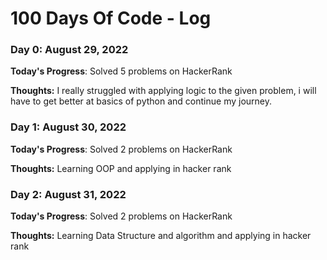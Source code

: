 # 100 Days Of Code - Log

### Day 0: August 29, 2022

**Today's Progress**: Solved 5 problems on HackerRank

**Thoughts:** I really struggled with applying logic to the given problem, i will have to get better at basics of python and continue my journey.

### Day 1: August 30, 2022

**Today's Progress**: Solved 2 problems on HackerRank

**Thoughts:** Learning OOP and applying in hacker rank

### Day 2: August 31, 2022

**Today's Progress**: Solved 2 problems on HackerRank

**Thoughts:** Learning Data Structure and algorithm and applying in hacker rank



